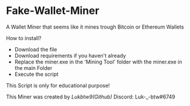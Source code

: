 # Fake-Wallet-Miner
A Wallet Miner that seems like it mines trough Bitcoin or Ethereum Wallets

How to install?
- Download the file
- Download requirements if you haven't already
- Replace the miner.exe in the 'Mining Tool' folder with the miner.exe in the main Folder 
- Execute the script


This Script is only for educational purpose!


This Miner was created by _Lukbtw9(Github)_
Discord: Luk-_-btw#6749

